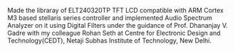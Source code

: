 Made the libraray of ELT240320TP TFT LCD compatible with ARM Cortex M3 based stellaris series controller and implemented Audio Spectrum Analyzer on it using Digital Filters under the guidance of Prof. Dhananjay V. Gadre with my colleague Rohan Seth at Centre for Electronic Design and Technology(CEDT), Netaji Subhas Institute of Technology, New Delhi.

